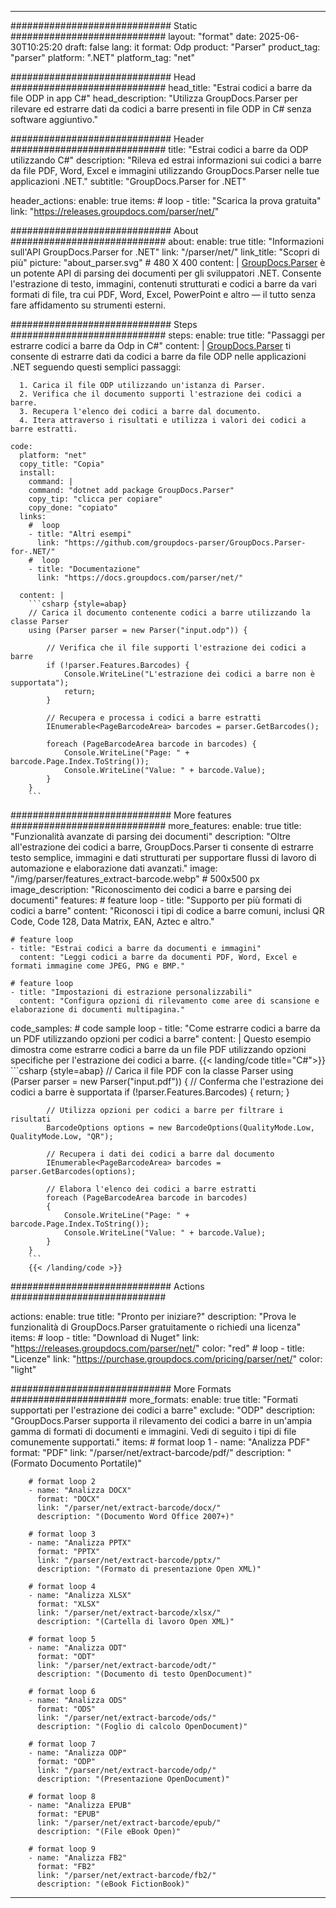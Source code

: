 


---
############################# Static ############################
layout: "format"
date:  2025-06-30T10:25:20
draft: false
lang: it
format: Odp
product: "Parser"
product_tag: "parser"
platform: ".NET"
platform_tag: "net"

############################# Head ############################
head_title: "Estrai codici a barre da file ODP in app C#"
head_description: "Utilizza GroupDocs.Parser per rilevare ed estrarre dati da codici a barre presenti in file ODP in C# senza software aggiuntivo."

############################# Header ############################
title: "Estrai codici a barre da ODP utilizzando C#" 
description: "Rileva ed estrai informazioni sui codici a barre da file PDF, Word, Excel e immagini utilizzando GroupDocs.Parser nelle tue applicazioni .NET."
subtitle: "GroupDocs.Parser for .NET" 

header_actions:
  enable: true
  items:
    #  loop
    - title: "Scarica la prova gratuita"
      link: "https://releases.groupdocs.com/parser/net/"
      
############################# About ############################
about:
    enable: true
    title: "Informazioni sull'API GroupDocs.Parser for .NET"
    link: "/parser/net/"
    link_title: "Scopri di più"
    picture: "about_parser.svg" # 480 X 400
    content: |
       [GroupDocs.Parser](/parser/net/) è un potente API di parsing dei documenti per gli sviluppatori .NET. Consente l'estrazione di testo, immagini, contenuti strutturati e codici a barre da vari formati di file, tra cui PDF, Word, Excel, PowerPoint e altro — il tutto senza fare affidamento su strumenti esterni.

############################# Steps ############################
steps:
    enable: true
    title: "Passaggi per estrarre codici a barre da Odp in C#"
    content: |
      [GroupDocs.Parser](/parser/net/) ti consente di estrarre dati da codici a barre da file ODP nelle applicazioni .NET seguendo questi semplici passaggi:
      
      1. Carica il file ODP utilizzando un'istanza di Parser.
      2. Verifica che il documento supporti l'estrazione dei codici a barre.
      3. Recupera l'elenco dei codici a barre dal documento.
      4. Itera attraverso i risultati e utilizza i valori dei codici a barre estratti.
   
    code:
      platform: "net"
      copy_title: "Copia"
      install:
        command: |
        command: "dotnet add package GroupDocs.Parser"
        copy_tip: "clicca per copiare"
        copy_done: "copiato"
      links:
        #  loop
        - title: "Altri esempi"
          link: "https://github.com/groupdocs-parser/GroupDocs.Parser-for-.NET/"
        #  loop
        - title: "Documentazione"
          link: "https://docs.groupdocs.com/parser/net/"
          
      content: |
        ```csharp {style=abap}
        // Carica il documento contenente codici a barre utilizzando la classe Parser
        using (Parser parser = new Parser("input.odp")) {

            // Verifica che il file supporti l'estrazione dei codici a barre
            if (!parser.Features.Barcodes) {
                Console.WriteLine("L'estrazione dei codici a barre non è supportata");
                return;
            }

            // Recupera e processa i codici a barre estratti
            IEnumerable<PageBarcodeArea> barcodes = parser.GetBarcodes();

            foreach (PageBarcodeArea barcode in barcodes) {
                Console.WriteLine("Page: " + barcode.Page.Index.ToString());
                Console.WriteLine("Value: " + barcode.Value);
            }
        }
        ```  

############################# More features ############################
more_features:
  enable: true
  title: "Funzionalità avanzate di parsing dei documenti"
  description: "Oltre all'estrazione dei codici a barre, GroupDocs.Parser ti consente di estrarre testo semplice, immagini e dati strutturati per supportare flussi di lavoro di automazione e elaborazione dati avanzati."
  image: "/img/parser/features_extract-barcode.webp" # 500x500 px
  image_description: "Riconoscimento dei codici a barre e parsing dei documenti"
  features:
    # feature loop
    - title: "Supporto per più formati di codici a barre"
      content: "Riconosci i tipi di codice a barre comuni, inclusi QR Code, Code 128, Data Matrix, EAN, Aztec e altro."

    # feature loop
    - title: "Estrai codici a barre da documenti e immagini"
      content: "Leggi codici a barre da documenti PDF, Word, Excel e formati immagine come JPEG, PNG e BMP."

    # feature loop
    - title: "Impostazioni di estrazione personalizzabili"
      content: "Configura opzioni di rilevamento come aree di scansione e elaborazione di documenti multipagina."
      
  code_samples:
    # code sample loop
    - title: "Come estrarre codici a barre da un PDF utilizzando opzioni per codici a barre"
      content: |
        Questo esempio dimostra come estrarre codici a barre da un file PDF utilizzando opzioni specifiche per l'estrazione dei codici a barre.
        {{< landing/code title="C#">}}
        ```csharp {style=abap}
        //  Carica il file PDF con la classe Parser
        using (Parser parser = new Parser("input.pdf"))
        {
            // Conferma che l'estrazione dei codici a barre è supportata
            if (!parser.Features.Barcodes)
            {
                return;
            }

            // Utilizza opzioni per codici a barre per filtrare i risultati
            BarcodeOptions options = new BarcodeOptions(QualityMode.Low, QualityMode.Low, "QR");

            // Recupera i dati dei codici a barre dal documento
            IEnumerable<PageBarcodeArea> barcodes = parser.GetBarcodes(options);

            // Elabora l'elenco dei codici a barre estratti
            foreach (PageBarcodeArea barcode in barcodes)
            {
                Console.WriteLine("Page: " + barcode.Page.Index.ToString());
                Console.WriteLine("Value: " + barcode.Value);
            }
        }
        ```
        {{< /landing/code >}}


############################# Actions ############################

actions:
  enable: true
  title: "Pronto per iniziare?"
  description: "Prova le funzionalità di GroupDocs.Parser gratuitamente o richiedi una licenza"
  items:
    #  loop
    - title: "Download di Nuget"
      link: "https://releases.groupdocs.com/parser/net/"
      color: "red"
        #  loop
    - title: "Licenze"
      link: "https://purchase.groupdocs.com/pricing/parser/net/"
      color: "light"


############################# More Formats #####################
more_formats:
    enable: true
    title: "Formati supportati per l'estrazione dei codici a barre"
    exclude: "ODP"
    description: "GroupDocs.Parser supporta il rilevamento dei codici a barre in un'ampia gamma di formati di documenti e immagini. Vedi di seguito i tipi di file comunemente supportati."
    items: 
        # format loop 1
        - name: "Analizza PDF"
          format: "PDF"
          link: "/parser/net/extract-barcode/pdf/"
          description: "(Formato Documento Portatile)"
          
        # format loop 2
        - name: "Analizza DOCX"
          format: "DOCX"
          link: "/parser/net/extract-barcode/docx/"
          description: "(Documento Word Office 2007+)"
          
        # format loop 3
        - name: "Analizza PPTX"
          format: "PPTX"
          link: "/parser/net/extract-barcode/pptx/"
          description: "(Formato di presentazione Open XML)"
          
        # format loop 4
        - name: "Analizza XLSX"
          format: "XLSX"
          link: "/parser/net/extract-barcode/xlsx/"
          description: "(Cartella di lavoro Open XML)"
          
        # format loop 5
        - name: "Analizza ODT"
          format: "ODT"
          link: "/parser/net/extract-barcode/odt/"
          description: "(Documento di testo OpenDocument)"
          
        # format loop 6
        - name: "Analizza ODS"
          format: "ODS"
          link: "/parser/net/extract-barcode/ods/"
          description: "(Foglio di calcolo OpenDocument)"
          
        # format loop 7
        - name: "Analizza ODP"
          format: "ODP"
          link: "/parser/net/extract-barcode/odp/"
          description: "(Presentazione OpenDocument)"
          
        # format loop 8
        - name: "Analizza EPUB"
          format: "EPUB"
          link: "/parser/net/extract-barcode/epub/"
          description: "(File eBook Open)"
          
        # format loop 9
        - name: "Analizza FB2"
          format: "FB2"
          link: "/parser/net/extract-barcode/fb2/"
          description: "(eBook FictionBook)"
         
          

---